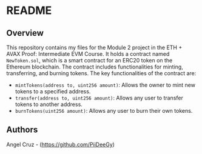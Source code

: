 # README

## Overview

This repository contains my files for the Module 2 project in the ETH + AVAX Proof: Intermediate EVM Course. It holds a contract named `NewToken.sol`, which is a smart contract for an ERC20 token on the Ethereum blockchain. The contract includes functionalities for minting, transferring, and burning tokens. The key functionalities of the contract are:

- `mintTokens(address to, uint256 amount)`: Allows the owner to mint new tokens to a specified address.
- `transfer(address to, uint256 amount)`: Allows any user to transfer tokens to another address.
- `burnTokens(uint256 amount)`: Allows any user to burn their own tokens.

## Authors
Angel Cruz - (https://github.com/PiiDeeGy)
